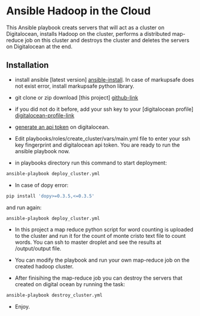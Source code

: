 # Ansible Hadoop in the Cloud

This Ansible playbook creats servers that will act as a cluster on Digitalocean, installs Hadoop on the cluster, performs a distributed map-reduce job on this cluster and destroys the cluster and deletes the servers on Digitalocean at the end.

## Installation

* install ansible [latest version] [ansible-install]. In case of markupsafe does not exist error, install markupsafe python library.

* git clone or zip download [this project] [github-link]

* if you did not do it before, add your ssh key to your [digitalocean profile] [digitalocean-profile-link] 

* [generate an api token][digitalocean-api-token] on digitalocean.

* Edit playbooks/roles/create_cluster/vars/main.yml file to enter your ssh key fingerprint and digitalocean api token. You are ready to run the ansible playbook now.

*  in playbooks directory run this command to start deployment:
```sh
ansible-playbook deploy_cluster.yml 
```
* In case of dopy error: 
```sh
pip install 'dopy>=0.3.5,<=0.3.5'
```
and run again:
```sh
ansible-playbook deploy_cluster.yml 
```
* In this project a map reduce python script for word counting is uploaded to the cluster and run it for the count of monte cristo text file to count words. You can ssh to master droplet and see the results at /output/output file. 

* You can modify the playbook and run your own map-reduce job on the created hadoop cluster.

* After finisihing the map-reduce job you can destroy the servers that created on digital ocean by running the task: 
```sh
ansible-playbook destroy_cluster.yml 
```
* Enjoy.    

[ansible-install]: <http://docs.ansible.com/ansible/intro_installation.html>
[github-link]: <https://github.com/dobachi/ansible-hadoop>
[digitalocean-profile-link]: <https://cloud.digitalocean.com/settings/security>
[digitalocean-api-token]: <https://cloud.digitalocean.com/settings/api/tokens>
